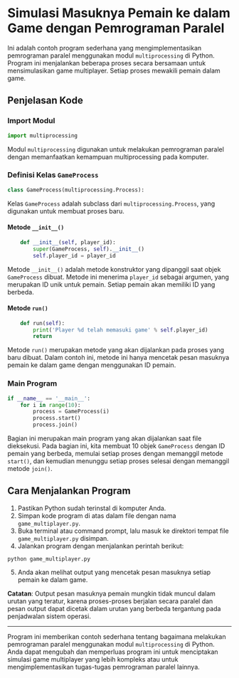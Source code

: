 # Simulasi Masuknya Pemain ke dalam Game dengan Pemrograman Paralel

Ini adalah contoh program sederhana yang mengimplementasikan pemrograman paralel menggunakan modul `multiprocessing` di Python. Program ini menjalankan beberapa proses secara bersamaan untuk mensimulasikan game multiplayer. Setiap proses mewakili pemain dalam game.

## Penjelasan Kode

### Import Modul

```python
import multiprocessing
```

Modul `multiprocessing` digunakan untuk melakukan pemrograman paralel dengan memanfaatkan kemampuan multiprocessing pada komputer.

### Definisi Kelas `GameProcess`

```python
class GameProcess(multiprocessing.Process):
```

Kelas `GameProcess` adalah subclass dari `multiprocessing.Process`, yang digunakan untuk membuat proses baru.

#### Metode `__init__()`

```python
    def __init__(self, player_id):
        super(GameProcess, self).__init__()
        self.player_id = player_id
```

Metode `__init__()` adalah metode konstruktor yang dipanggil saat objek `GameProcess` dibuat. Metode ini menerima `player_id` sebagai argumen, yang merupakan ID unik untuk pemain. Setiap pemain akan memiliki ID yang berbeda.

#### Metode `run()`

```python
    def run(self):
        print('Player %d telah memasuki game' % self.player_id)
        return
```

Metode `run()` merupakan metode yang akan dijalankan pada proses yang baru dibuat. Dalam contoh ini, metode ini hanya mencetak pesan masuknya pemain ke dalam game dengan menggunakan ID pemain.

### Main Program

```python
if __name__ == '__main__':
    for i in range(10):
        process = GameProcess(i)
        process.start()
        process.join()
```

Bagian ini merupakan main program yang akan dijalankan saat file dieksekusi. Pada bagian ini, kita membuat 10 objek `GameProcess` dengan ID pemain yang berbeda, memulai setiap proses dengan memanggil metode `start()`, dan kemudian menunggu setiap proses selesai dengan memanggil metode `join()`.

## Cara Menjalankan Program

1. Pastikan Python sudah terinstal di komputer Anda.
2. Simpan kode program di atas dalam file dengan nama `game_multiplayer.py`.
3. Buka terminal atau command prompt, lalu masuk ke direktori tempat file `game_multiplayer.py` disimpan.
4. Jalankan program dengan menjalankan perintah berikut:

```
python game_multiplayer.py
```

5. Anda akan melihat output yang mencetak pesan masuknya setiap pemain ke dalam game.

**Catatan**: Output pesan masuknya pemain mungkin tidak muncul dalam urutan yang teratur, karena proses-proses berjalan secara paralel dan pesan output dapat dicetak dalam urutan yang berbeda tergantung pada penjadwalan sistem operasi.

---

Program ini memberikan contoh sederhana tentang bagaimana melakukan pemrograman paralel menggunakan modul `multiprocessing` di Python. Anda dapat mengubah dan memperluas program ini untuk menciptakan simulasi game multiplayer yang lebih kompleks atau untuk mengimplementasikan tugas-tugas pemrograman paralel lainnya.
